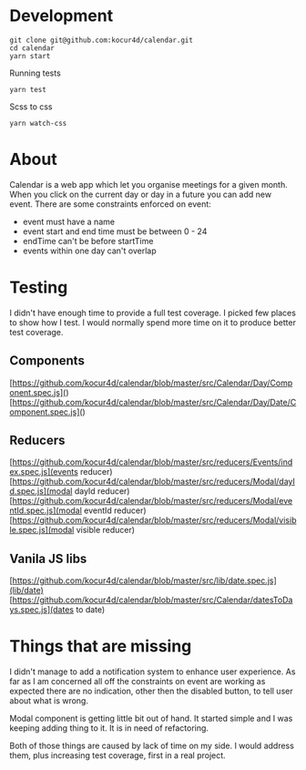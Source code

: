 # Development
```
git clone git@github.com:kocur4d/calendar.git
cd calendar
yarn start
```
Running tests
```
yarn test
```
Scss to css
```
yarn watch-css
```
# About
Calendar is a web app which let you organise meetings for a given month.
When you click on the current day or day in a future you can add new event.
There are some constraints enforced on event:
* event must have a name
* event start and end time must be between 0 - 24
* endTime can't be before startTime
* events within one day can't overlap

# Testing
I didn't have enough time to provide a full test coverage. I picked few places to show how I test.
I would normally spend more time on it to produce better test coverage.

## Components
[https://github.com/kocur4d/calendar/blob/master/src/Calendar/Day/Component.spec.js](<Day />)
[https://github.com/kocur4d/calendar/blob/master/src/Calendar/Day/Date/Component.spec.js](<Date />)
## Reducers
[https://github.com/kocur4d/calendar/blob/master/src/reducers/Events/index.spec.js](events reducer)
[https://github.com/kocur4d/calendar/blob/master/src/reducers/Modal/dayId.spec.js](modal dayId reducer)
[https://github.com/kocur4d/calendar/blob/master/src/reducers/Modal/eventId.spec.js](modal eventId reducer)
[https://github.com/kocur4d/calendar/blob/master/src/reducers/Modal/visible.spec.js](modal visible reducer)
## Vanila JS libs
[https://github.com/kocur4d/calendar/blob/master/src/lib/date.spec.js](lib/date)
[https://github.com/kocur4d/calendar/blob/master/src/Calendar/datesToDays.spec.js](dates to date)

# Things that are missing

I didn't manage to add a notification system to enhance user experience. As far as I am concerned all off the constraints on event are working as expected there are no indication, other then the disabled button, to tell user about what is wrong.

Modal component is getting little bit out of hand. It started simple and I was keeping adding thing to it. It is in need of refactoring.

Both of those things are caused by lack of time on my side. I would address them, plus increasing test coverage, first in a real project.
